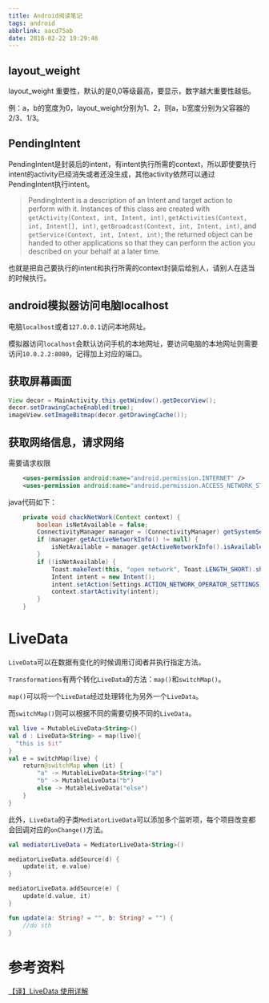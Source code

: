 ```yaml
---
title: Android阅读笔记
tags: android
abbrlink: aacd75ab
date: 2018-02-22 19:29:48
---
```




## layout_weight

layout_weight 重要性，默认的是0,0等级最高，要显示，数字越大重要性越低。

例：a，b的宽度为0，layout_weight分别为1、2，则a，b宽度分别为父容器的2/3、1/3。

## PendingIntent

PendingIntent是封装后的intent，有intent执行所需的context，所以即使要执行intent的activity已经消失或者还没生成，其他activity依然可以通过PendingIntent执行intent。

> PendingIntent is a description of an Intent and target action to perform with it. Instances of this class are created with `getActivity(Context, int, Intent, int)`, `getActivities(Context, int, Intent[], int)`, `getBroadcast(Context, int, Intent, int)`, and `getService(Context, int, Intent, int)`; the returned object can be handed to other applications so that they can perform the action you described on your behalf at a later time.

也就是把自己要执行的intent和执行所需的context封装后给别人，请别人在适当的时候执行。

## android模拟器访问电脑localhost

电脑`localhost`或者`127.0.0.1`访问本地网址。

模拟器访问`localhost`会默认访问手机的本地网址，要访问电脑的本地网址则需要访问`10.0.2.2:8080`，记得加上对应的端口。

## 获取屏幕画面

```java
View decor = MainActivity.this.getWindow().getDecorView();
decor.setDrawingCacheEnabled(true);
imageView.setImageBitmap(decor.getDrawingCache());
```

## 获取网络信息，请求网络

需要请求权限

```xml
    <uses-permission android:name="android.permission.INTERNET" />
    <uses-permission android:name="android.permission.ACCESS_NETWORK_STATE" />
```

java代码如下：

```java
    private void chackNetWork(Context context) {
        boolean isNetAvailable = false;
        ConnectivityManager manager = (ConnectivityManager) getSystemService(Context.CONNECTIVITY_SERVICE);
        if (manager.getActiveNetworkInfo() != null) {
            isNetAvailable = manager.getActiveNetworkInfo().isAvailable();
        }
        if (!isNetAvailable) {
            Toast.makeText(this, "open network", Toast.LENGTH_SHORT).show();
            Intent intent = new Intent();
            intent.setAction(Settings.ACTION_NETWORK_OPERATOR_SETTINGS);
            context.startActivity(intent);
        }
    }
```



# LiveData

`LiveData`可以在数据有变化的时候调用订阅者并执行指定方法。

`Transformations`有两个转化`LiveData`的方法：`map()`和`switchMap()`。

`map()`可以将一个`LiveData`经过处理转化为另外一个`LiveData`。

而`switchMap()`则可以根据不同的需要切换不同的`LiveData`。

```kotlin
val live = MutableLiveData<String>()
val d : LiveData<String> = map(live){
  "this is $it"
}
val e = switchMap(live) {
    return@switchMap when (it) {
        "a" -> MutableLiveData<String>("a")
        "b" -> MutableLiveData("b")
        else -> MutableLiveData("else")
    }
}
```

此外，`LiveData`的子类`MediatorLiveData`可以添加多个监听项，每个项目改变都会回调对应的`onChange()`方法。

```kotlin
val mediatorLiveData = MediatorLiveData<String>()

mediatorLiveData.addSource(d) {
    update(it, e.value)
}

mediatorLiveData.addSource(e) {
    update(d.value, it)
}

fun update(a: String? = "", b: String? = "") {
    //do sth
}
```

# 参考资料

[【译】LiveData 使用详解](https://www.jianshu.com/p/dab2ee97d680)